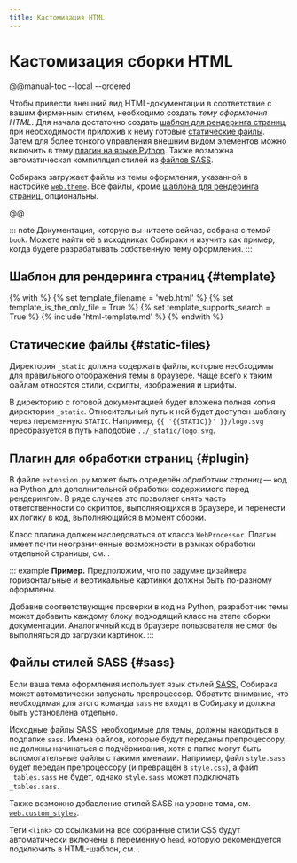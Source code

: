 ```yaml
---
title: Кастомизация HTML
---
```


# Кастомизация сборки HTML

@@manual-toc --local --ordered

Чтобы привести внешний вид HTML-документации в соответствие с вашим фирменным стилем, необходимо создать _тему оформления HTML_. Для начала достаточно создать [шаблон для рендеринга страниц](#template), при необходимости приложив к нему готовые [статические файлы](#static-files). Затем для более тонкого управления внешним видом элементов можно включить в тему [плагин на языке Python](#plugin). Также возможна автоматическая компиляция стилей из [файлов SASS](#sass).

Собирака загружает файлы из темы оформления, указанной в настройке [`web.theme`](../99-reference/1-configuration.md#web.theme). Все файлы, кроме [шаблона для рендеринга страниц](#template), опциональны.

@@

::: note
Документация, которую вы читаете сейчас, собрана с темой `book`. Можете найти её в исходниках Собираки и изучить как пример, когда будете разрабатывать собственную тему оформления.
:::

## Шаблон для рендеринга страниц {#template}

{% with %}
{% set template_filename = 'web.html' %}
{% set template_is_the_only_file = True %}
{% set template_supports_search = True %}
{% include 'html-template.md' %}
{% endwith %}

## Статические файлы {#static-files}

Директория `_static` должна содержать файлы, которые необходимы для правильного отображения темы в браузере. Чаще всего к таким файлам относятся стили, скрипты, изображения и шрифты.

В директорию с готовой документацией будет вложена полная копия директории `_static`. Относительный путь к ней будет доступен шаблону через переменную `STATIC`. Например, `{{ '{{STATIC}}' }}/logo.svg` преобразуется в путь наподобие `../_static/logo.svg`.

## Плагин для обработки страниц {#plugin}

В файле `extension.py` может быть определён _обработчик страниц_ — код на Python для дополнительной обработки содержимого перед рендерингом. В ряде случаев это позволяет снять часть ответственности со скриптов, выполняющихся в браузере, и перенести их логику в код, выполняющийся в момент сборки.

Класс плагина должен наследоваться от класса `WebProcessor`. Плагин имеет почти неограниченные возможности в рамках обработки отдельной страницы, см. [](../99-reference/4-processor-api.md).

::: example
**Пример.** Предположим, что по задумке дизайнера горизонтальные и вертикальные картинки должны быть по-разному оформлены.

Добавив соответствующие проверки в код на Python, разработчик темы может добавить каждому блоку подходящий класс на этапе сборки документации. Аналогичный код в браузере пользователя не смог бы выполняться до загрузки картинок.
:::

## Файлы стилей SASS {#sass}

Если ваша тема оформления использует язык стилей [SASS](https://sass-lang.com/), Собирака может автоматически запускать препроцессор. Обратите внимание, что необходимая для этого команда `sass` не входит в Собираку и должна быть установлена отдельно.

Исходные файлы SASS, необходимые для темы, должны находиться в подпапке `sass`. Имена файлов, которые будут переданы препроцессору, не должны начинаться с подчёркивания, хотя в папке могут быть вспомогательные файлы с такими именами. Например, файл `style.sass` будет передан препроцессору (и превращён в `style.css`), а файл `_tables.sass` не будет, однако `style.sass` может подключать `_tables.sass`.

Также возможно добавление стилей SASS на уровне тома, см. [`web.custom_styles`](../99-reference/1-configuration.md#web.custom_styles).

Теги `<link>` со ссылками на все собранные стили CSS будут автоматически включены в переменную `head`, которую рекомендуется подключить в HTML-шаблон, см. [](../99-reference/3-template-api.md).

